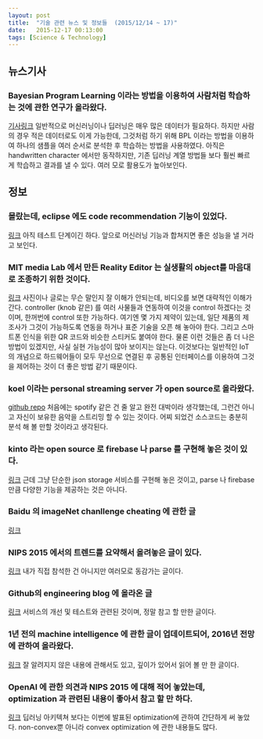 ```yaml
---
layout: post
title:  "기술 관련 뉴스 및 정보들  (2015/12/14 ~ 17)"
date:   2015-12-17 00:13:00
tags: [Science & Technology]
---
```


## 뉴스기사 

### Bayesian Program Learning 이라는 방법을 이용하여 사람처럼 학습하는 것에 관한 연구가 올라왔다.
[기사링크](http://www.geekwire.com/2015/bayesian-boost-for-a-i-researchers-create-a-quicker-way-to-teach-a-computer/)
일반적으로 머신러닝이나 딥러닝은 매우 많은 데이터가 필요하다. 하지만 사람의 경우 적은 데이터로도 이게 가능한데, 그것처럼 하기 위해 BPL 이라는 방법을 이용하여 하나의 샘플을 여러 순서로 분석한 후 학습하는 방법을 사용하였다. 아직은 handwritten character 에서만 동작하지만, 기존 딥러닝 계열 방법들 보다 훨씬 빠르게 학습하고 결과를 낼 수 있다. 여러 모로 활용도가 높아보인다.



## 정보

### 몰랐는데, eclipse 에도 code recommendation 기능이 있었다.
[링크](http://www.eclipse.org/recommenders/)
아직 테스트 단계이긴 하다. 앞으로 머신러닝 기능과 합쳐지면 좋은 성능을 낼 거라고 보인다.

### MIT media Lab 에서 만든 Reality Editor 는 실생활의 object를 마음대로 조종하기 위한 것이다.
[링크](http://www.realityeditor.org/)
사진이나 글로는 무슨 말인지 잘 이해가 안되는데, 비디오를 보면 대략적인 이해가 간다. controller (knob 같은) 를 여러 사물들과 연동하여 이것을 control 하겠다는 것이며, 한꺼번에 control 또한 가능하다. 여기엔 몇 가지 제약이 있는데, 일단 제품의 제조사가 그것이 가능하도록 연동을 하거나 표준 기술을 오픈 해 놓아야 한다. 그리고 스마트폰 인식을 위한 QR 코드와 비슷한 스티커도 붙여야 한다. 물론 이런 것들은 좀 더 나은 방법이 있겠지만, 사실 실현 가능성이 많아 보이지는 않는다. 이것보다는 일반적인 IoT 의 개념으로 하드웨어들이 모두 무선으로 연결된 후 공통된 인터페이스를 이용하여 그것을 제어하는 것이 더 좋은 방법 같기 때문이다.

### koel 이라는 personal streaming server 가 open source로 올라왔다.
[github repo](https://github.com/phanan/koel)
처음에는 spotify 같은 건 줄 알고 완전 대박이라 생각했는데, 그런건 아니고 자신이 보유한 음악을 스트리밍 할 수 있는 것이다. 어찌 되었건 소스코드는 충분히 분석 해 볼 만할 것이라고 생각된다.

### kinto 라는 open source 로 firebase 나 parse 를 구현해 놓은 것이 있다.
[링크](http://kinto.readthedocs.org/en/latest/overview.html)
근데 그냥 단순한 json storage 서비스를 구현해 놓은 것이고, parse 나 firebase 만큼 다양한 기능을 제공하는 것은 아니다.

### Baidu 의 imageNet chanllenge cheating 에 관한 글
[링크](http://dswalter.github.io/blog/machine-learnings-first-cheating-scandal/)

### NIPS 2015 에서의 트렌드를 요약해서 올려놓은 글이 있다.
[링크](http://codinginparadise.org/ebooks/html/blog/ten_deep_learning_trends_at_nips_2015.html)
내가 직접 참석한 건 아니지만 여러모로 동감가는 글이다. 

### Github의 engineering blog 에 올라온 글
[링크](http://githubengineering.com/move-fast/)
서비스의 개선 및 테스트와 관련된 것이며, 정말 참고 할 만한 글이다.

### 1년 전의 machine intelligence 에 관한 글이 업데이트되어, 2016년 전망에 관하여 올라왔다.
[링크](https://www.oreilly.com/ideas/the-current-state-of-machine-intelligence-2-0)
잘 알려지지 않은 내용에 관해서도 있고, 깊이가 있어서 읽어 볼 만 한 글이다.

### OpenAI 에 관한 의견과 NIPS 2015 에 대해 적어 놓았는데, optimization 과 관련된 내용이 좋아서 참고 할 만 하다.
[링크](https://blogs.princeton.edu/imabandit/2015/12/13/on-the-spirit-of-nips-2015-and-openai/)
딥러닝 아키텍쳐 보다는 이번에 발표된 optimization에 관하여 간단하게 써 놓았다. non-convex뿐 아니라 convex optimization 에 관한 내용들도 많다.



